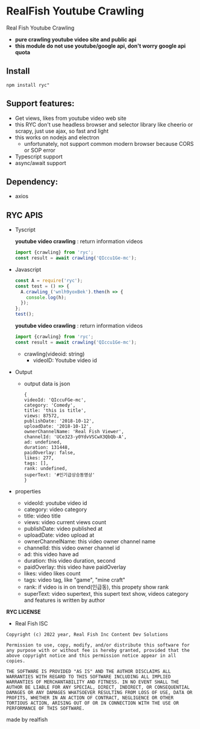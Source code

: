 # RealFish Youtube Crawling

Real Fish Youtube Crawling

- **pure crawling youtube video site and public api**
- **this module do not use youtube/google api, don't worry google api quota**

## **Install**

```
npm install ryc"
```

## **Support features:**

- Get views, likes from youtube video web site
- this RYC don't use headless browser and selector library like cheerio or scrapy, just use ajax, so fast and light
- this works on nodejs and electron
  - unfortunately, not support common modern browser because CORS or SOP error
- Typescript support
- async/await support

## **Dependency:**

- axios

## **RYC APIS**

- Tyscript

  **youtube video crawling** : return information videos

  ```ts
  import {crawling} from 'ryc';
  const result = await crawling('QIccu1Ge-mc');
  ```

- Javascript

  ```js
  const A = require('ryc');
  const test = () => {
    A.crawling_('wnlh9yoxBek').then(h => {
      console.log(h);
    });
  };
  test();
  ```

  **youtube video crawling** : return information videos

  ```js
  import {crawling} from 'ryc';
  const result = await crawling('QIccu1Ge-mc');
  ```

  - crawling(videoid: string)
    - videoID: Youtube video id

- Output

  - output data is json
    ```
    {
    videoId: 'QIccuFGe-mc',
    category: 'Comedy',
    title: 'this is title',
    views: 87572,
    publishDate: '2018-10-12',
    uploadDate: '2018-10-12',
    ownerChannelName: 'Real Fish Viewer',
    channelId: 'UCe323-y0YdvVSCwX3QbQb-A',
    ad: undefined,
    duration: 131448,
    paidOverlay: false,
    likes: 277,
    tags: [],
    rank: undefined,
    superText: '#인기급상승동영상'
    }
    ```

- properties
  - videoId: youtube video id
  - category: video category
  - title: video title
  - views: video current views count
  - publishDate: video published at
  - uploadDate: video upload at
  - ownerChannelName: this video owner channel name
  - channelId: this video owner channel id
  - ad: this video have ad
  - duration: this video duration, second
  - paidOverlay: this video have paidOverlay
  - likes: video likes count
  - tags: video tag, like "game", "mine craft"
  - rank: if video is in on trend(인급동), this propety show rank
  - superText: video supertext, this supert text show, videos category and features is written by author

**RYC LICENSE**

- Real Fish ISC

```
Copyright (c) 2022 year, Real Fish Inc Content Dev Solutions

Permission to use, copy, modify, and/or distribute this software for any purpose with or without fee is hereby granted, provided that the above copyright notice and this permission notice appear in all copies.

THE SOFTWARE IS PROVIDED "AS IS" AND THE AUTHOR DISCLAIMS ALL WARRANTIES WITH REGARD TO THIS SOFTWARE INCLUDING ALL IMPLIED WARRANTIES OF MERCHANTABILITY AND FITNESS. IN NO EVENT SHALL THE AUTHOR BE LIABLE FOR ANY SPECIAL, DIRECT, INDIRECT, OR CONSEQUENTIAL DAMAGES OR ANY DAMAGES WHATSOEVER RESULTING FROM LOSS OF USE, DATA OR PROFITS, WHETHER IN AN ACTION OF CONTRACT, NEGLIGENCE OR OTHER TORTIOUS ACTION, ARISING OUT OF OR IN CONNECTION WITH THE USE OR PERFORMANCE OF THIS SOFTWARE.
```

made by realfish
